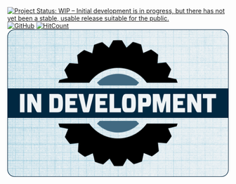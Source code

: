 [![Project Status: WIP – Initial development is in progress, but there has not yet been a stable, usable release suitable for the public.](https://www.repostatus.org/badges/latest/wip.svg)](https://www.repostatus.org/#wip)
[![GitHub](https://img.shields.io/github/license/IvanHayel/ilearning-final-project-client)](https://github.com/IvanHayel/ilearning-final-project-client/blob/master/LICENSE.md)
[![HitCount](http://hits.dwyl.com/IvanHayel/ilearning-final-project-client.svg?style=flat)](http://hits.dwyl.com/IvanHayel/ilearning-final-project-client)
![DEVELOPMENT](./documentation/in-development.gif)